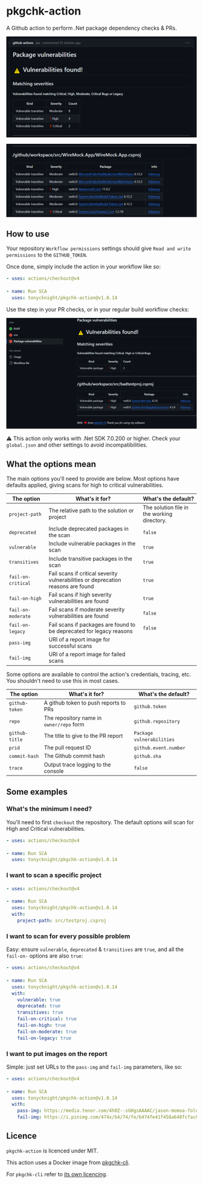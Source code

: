 # pkgchk-action

A Github action to perform .Net package dependency checks & PRs.

![Vulnerabilities](./docs/Vulnerabilities1.png)

![Vulnerabilities](./docs/Vulnerabilities2.png)


## How to use

Your repository `Workflow permissions` settings should give `Read and write permissions` to the `GITHUB_TOKEN`.

Once done, simply include the action in your workflow like so:

```yaml
- uses: actions/checkout@v4

- name: Run SCA
  uses: tonycknight/pkgchk-action@v1.0.14
```

Use the step in your PR checks, or in your regular build workflow checks:

![Checks](./docs/WorkflowChecks1.png)


:warning: This action only works with .Net SDK 7.0.200 or higher. Check your `global.json` and other settings to avoid incompatibilities.

## What the options mean

The main options you'll need to provide are below. Most options have defaults applied, giving scans for high to critical vulnerabilities.

| The option  | What's it for?  | What's the default? |
| - | - | - |
| `project-path` | The relative path to the solution or project | The solution file in the working directory.  |
| `deprecated` | Include deprecated packages in the scan | `false` |
| `vulnerable` | Include vulnerable packages in the scan | `true` |
| `transitives` | Include transitive packages in the scan | `true` |
| `fail-on-critical` | Fail scans if critical severity vulnerabilities or deprecation reasons are found | `true` |
| `fail-on-high` | Fail scans if high severity vulnerabilities are found | `true` |
| `fail-on-moderate` | Fail scans if moderate severity vulnerabilities are found | `false` |
| `fail-on-legacy` | Fail scans if packages are found to be deprecated for legacy reasons | `false` |
| `pass-img` | URI of a report image for successful scans | |
| `fail-img` | URI of a report image for failed scans | |

Some options are available to control the action's credentials, tracing, etc. You shouldn't need to use this in most cases.

| The option  | What's it for?  | What's the default? |
| - | - | - |
| `github-token` | A github token to push reports to PRs | `github.token` |
| `repo` | The repository name in `owner/repo` form | `github.repository` |
| `github-title` | The title to give to the PR report | `Package vulnerabilities` |
| `prid` | The pull request ID | `github.event.number` | 
| `commit-hash` | The Github commit hash | `github.sha` |
| `trace` | Output trace logging to the console | `false` |


## Some examples

### What's the minimum I need?

You'll need to first `checkout` the repository. The default options will scan for High and Critical vulnerabilities.

```yaml
- uses: actions/checkout@v4

- name: Run SCA
  uses: tonycknight/pkgchk-action@v1.0.14
```

### I want to scan a specific project

```yaml
- uses: actions/checkout@v4

- name: Run SCA
  uses: tonycknight/pkgchk-action@v1.0.14
  with:
    project-path: src/testproj.csproj
```

### I want to scan for every possible problem

Easy: ensure `vulnerable`, `deprecated` & `transitives` are `true`, and all the `fail-on-` options are also `true`:

```yaml
- uses: actions/checkout@v4

- name: Run SCA
  uses: tonycknight/pkgchk-action@v1.0.14
  with:
    vulnerable: true
    deprecated: true
    transitives: true
    fail-on-critical: true
    fail-on-high: true
    fail-on-moderate: true
    fail-on-legacy: true
```

### I want to put images on the report

Simple: just set URLs to the `pass-img` and `fail-img` parameters, like so:

```yaml
- uses: actions/checkout@v4

- name: Run SCA
  uses: tonycknight/pkgchk-action@v1.0.14
  with:
    pass-img: https://media.tenor.com/4h0Z--sGHgsAAAAC/jason-momoa-folding-chair.gif
    fail-img: https://i.pinimg.com/474x/b4/74/fe/b474fe41f458a648fcfac0145a4dbd2e.jpg
```


## Licence

`pkgchk-action` is licenced under MIT.

This action uses a Docker image from [pkgchk-cli](https://github.com/tonycknight/pkgchk-cli).

For `pkgchk-cli` refer to [its own licencing](https://github.com/tonycknight/pkgchk-cli).

